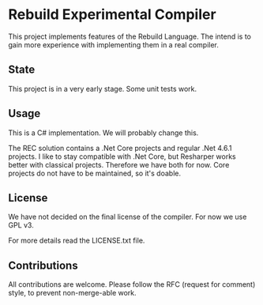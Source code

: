 # Rebuild Experimental Compiler

This project implements features of the Rebuild Language.
The intend is to gain more experience with implementing them in a real compiler.

## State

This project is in a very early stage.
Some unit tests work.

## Usage

This is a C# implementation. We will probably change this.

The REC solution contains a .Net Core projects and regular .Net 4.6.1 projects.
I like to stay compatible with .Net Core, but Resharper works better with classical projects.
Therefore we have both for now. Core projects do not have to be maintained, so it's doable.

## License

We have not decided on the final license of the compiler.
For now we use GPL v3.

For more details read the LICENSE.txt file.

## Contributions

All contributions are welcome.
Please follow the RFC (request for comment) style, to prevent non-merge-able work.
